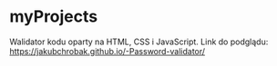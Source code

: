 # myProjects
Walidator kodu oparty na HTML, CSS i JavaScript.
Link do podglądu: https://jakubchrobak.github.io/-Password-validator/
